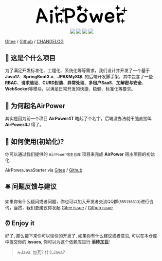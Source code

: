 <p align="center">
  <!--suppress HtmlRequiredAltAttribute -->
<img width="300" src="airpower-docs/img/airpower.png"/>
</p>

<p align="center">
  <img src="https://svg.hamm.cn?key=Lang&value=Java17&bg=green"/>
  <img src="https://svg.hamm.cn?key=Base&value=SpringBoot3"/>
  <img src="https://svg.hamm.cn?key=ORM&value=JPA"/>
  <img src="https://svg.hamm.cn?key=DB&value=MySQL"/>
</p>

[Gitee](https://gitee.com/air-power/AirPower4J) / [Github](https://github.com/HammCn/AirPower4J) / [CHANGELOG](./CHANGELOG.md)

## 📖 这是个什么项目

为了满足开发标准化、工程化、系统化等等需求，我们设计并开发了一个基于 **Java17**、**SpringBoot3.x**、**JPA&MySQL** 的后端开发脚手架，其中包含了一些 **RBAC**、**请求验证**、**CURD封装**、**异常处理**、**多租户SaaS**、**加解密与安全**、**WebSocket**等模块，以满足日常开发的快捷、稳健、标准化等要求。

## 🎈 为何起名**AirPower**

其实是因为前一个项目 **AirPower4T** 瞎起了个名字，后端没办法就干脆直接叫 **AirPower4J** 得了。

## 🔑 如何使用(初始化)?

你可以通过我们提供的 ```AirPower宿主仓库``` 项目来完成 **AirPower** 宿主项目的初始化:

AirPowerJavaStarter via [Gitee](https://gitee.com/air-power/AirPowerJavaStarter/blob/main/README.md) / [Github](https://github.com/HammCn/AirPowerJavaStarter/blob/main/README.md)

## 🛎 问题反馈与建议

如果你有什么疑问或者问题，你也可以加入开发者交流QQ群(```555156313```)进行咨询，当然，我们更建议你发起 [Gitee issue](https://gitee.com/air-power/AirPower4J/issues/new) / [Github issue](https://github.com/HammCn/AirPower4J/issues/new)

## ⏰ Enjoy it

好了, 那么接下来你可以愉快的开发了, 如果你有什么建议或者意见, 可以在本仓库中提交你的 **issues**, 你可以为这个依赖库进行 **添砖加瓦**!

> ☕️Java: 加瓦? 什么Java?